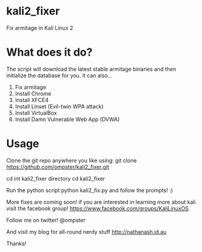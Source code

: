 # kali2_fixer
Fix armitage in Kali Linux 2

# What does it do?
The script will download the latest stable armitage binaries and then initialize the database for you. it can also...
1. Fix armitage
2. Install Chrome
3. Install XFCE4
4. Install Linset (Evil-twin WPA attack)
5. Install VirtualBox
6. Install Damn Vulnerable Web App (DVWA)


# Usage
Clone the git repo anywhere you like using:
git clone https://github.com/ompster/kali2_fixer.git

cd int kali2_fixer directory
cd kali2_fixer

Run the python script
python kali2_fix.py
and follow the prompts! :)

More fixes are coming soon! 
if you are interested in learning more about kali visit the facebook group!
https://www.facebook.com/groups/KaliLinuxOS

Follow me on twitter!
@ompster

And visit my blog for all-round nerdy stuff
http://nathanash.id.au

Thanks!

